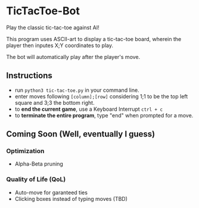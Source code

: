 # TicTacToe-Bot
Play the classic tic-tac-toe against AI!

This program uses ASCII-art to display a tic-tac-toe board, wherein the player then inputes X;Y coordinates to play.

The bot will automatically play after the player's move.

## Instructions
- run `python3 tic-tac-toe.py` in your command line.
- enter moves following `[column];[row]` considering 1;1 to be the top left square and 3;3 the bottom right.
- to **end the current game**, use a Keyboard Interrupt `ctrl + c` 
- to **terminate the entire program**, type "end" when prompted for a move.

## Coming Soon (Well, eventually I guess)
### Optimization
- Alpha-Beta pruning
### Quality of Life (QoL)
- Auto-move for garanteed ties
- Clicking boxes instead of typing moves (TBD)

